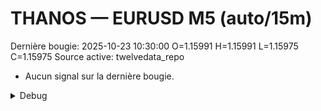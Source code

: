 # THANOS — EURUSD M5 (auto/15m)
Dernière bougie: 2025-10-23 10:30:00  O=1.15991  H=1.15991  L=1.15975  C=1.15975
Source active: twelvedata_repo

- Aucun signal sur la dernière bougie.

<details><summary>Debug</summary>

- TD_API_KEY manquant.

</details>